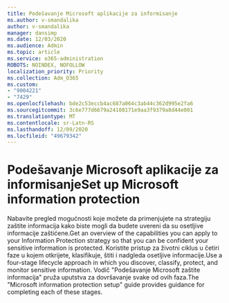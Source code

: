 ```yaml
---
title: Podešavanje Microsoft aplikacije za informisanje
ms.author: v-smandalika
author: v-smandalika
manager: dansimp
ms.date: 12/03/2020
ms.audience: Admin
ms.topic: article
ms.service: o365-administration
ROBOTS: NOINDEX, NOFOLLOW
localization_priority: Priority
ms.collection: Adm_O365
ms.custom:
- "9004221"
- "7429"
ms.openlocfilehash: bde2c53eccb4ac687a064c3ab44c362d995e2fa6
ms.sourcegitcommit: 3c6e777d6679a24108171e9aa3f9379a8d44e001
ms.translationtype: MT
ms.contentlocale: sr-Latn-RS
ms.lasthandoff: 12/09/2020
ms.locfileid: "49679342"
---
```

# <a name="set-up-microsoft-information-protection"></a><span data-ttu-id="d8cf0-102">Podešavanje Microsoft aplikacije za informisanje</span><span class="sxs-lookup"><span data-stu-id="d8cf0-102">Set up Microsoft information protection</span></span>

<span data-ttu-id="d8cf0-103">Nabavite pregled mogućnosti koje možete da primenjujete na strategiju zaštite informacija kako biste mogli da budete uvereni da su osetljive informacije zaštićene.</span><span class="sxs-lookup"><span data-stu-id="d8cf0-103">Get an overview of the capabilities you can apply to your Information Protection strategy so that you can be confident your sensitive information is protected.</span></span> <span data-ttu-id="d8cf0-104">Koristite pristup za životni ciklus u četiri faze u kojem otkrijete, klasifikuje, štiti i nadgleda osetljive informacije.</span><span class="sxs-lookup"><span data-stu-id="d8cf0-104">Use a four-stage lifecycle approach in which you discover, classify, protect, and monitor sensitive information.</span></span> <span data-ttu-id="d8cf0-105">Vodič "Podešavanje Microsoft zaštite informacija" pruža uputstva za dovršavanje svake od ovih faza.</span><span class="sxs-lookup"><span data-stu-id="d8cf0-105">The "Microsoft information protection setup" guide provides guidance for completing each of these stages.</span></span>
